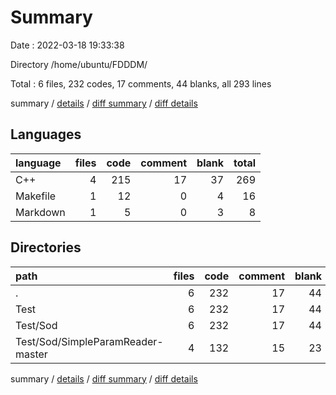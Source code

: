 # Summary

Date : 2022-03-18 19:33:38

Directory /home/ubuntu/FDDDM/

Total : 6 files,  232 codes, 17 comments, 44 blanks, all 293 lines

summary / [details](details.md) / [diff summary](diff.md) / [diff details](diff-details.md)

## Languages
| language | files | code | comment | blank | total |
| :--- | ---: | ---: | ---: | ---: | ---: |
| C++ | 4 | 215 | 17 | 37 | 269 |
| Makefile | 1 | 12 | 0 | 4 | 16 |
| Markdown | 1 | 5 | 0 | 3 | 8 |

## Directories
| path | files | code | comment | blank | total |
| :--- | ---: | ---: | ---: | ---: | ---: |
| . | 6 | 232 | 17 | 44 | 293 |
| Test | 6 | 232 | 17 | 44 | 293 |
| Test/Sod | 6 | 232 | 17 | 44 | 293 |
| Test/Sod/SimpleParamReader-master | 4 | 132 | 15 | 23 | 170 |

summary / [details](details.md) / [diff summary](diff.md) / [diff details](diff-details.md)